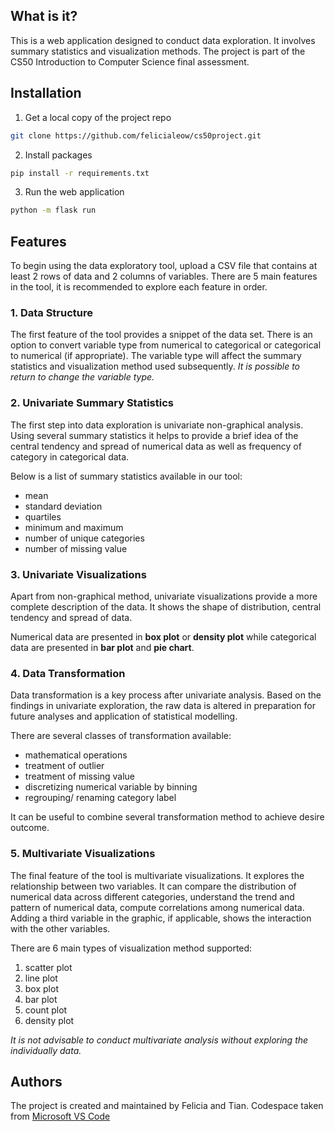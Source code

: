 ## What is it? 

This is a web application designed to conduct data exploration. It involves summary statistics and visualization methods. The project is part of the CS50 Introduction to Computer Science final assessment. 

## Installation 

1. Get a local copy of the project repo
```sh
git clone https://github.com/felicialeow/cs50project.git
```
2. Install packages 
```sh
pip install -r requirements.txt
```
3. Run the web application 
```sh
python -m flask run 
```

## Features 

To begin using the data exploratory tool, upload a CSV file that contains at least 2 rows of data and 2 columns of variables. 
There are 5 main features in the tool, it is recommended to explore each feature in order. 

### 1. Data Structure 

The first feature of the tool provides a snippet of the data set. There is an option to convert variable type from numerical to categorical or categorical to numerical (if appropriate). The variable type will affect the summary statistics and visualization method used subsequently. 
_It is possible to return to change the variable type._

### 2. Univariate Summary Statistics 

The first step into data exploration is univariate non-graphical analysis. Using several summary statistics it helps to provide a brief idea of the central tendency and spread of numerical data as well as frequency of category in categorical data. 

Below is a list of summary statistics available in our tool: 
* mean 
* standard deviation 
* quartiles 
* minimum and maximum 
* number of unique categories 
* number of missing value 

### 3. Univariate Visualizations

Apart from non-graphical method, univariate visualizations provide a more complete description of the data. It shows the shape of distribution, central tendency and spread of data. 

Numerical data are presented in **box plot** or **density plot** while categorical data are presented in **bar plot** and **pie chart**. 

### 4. Data Transformation 

Data transformation is a key process after univariate analysis. Based on the findings in univariate exploration, the raw data is altered in preparation for future analyses and application of statistical modelling.

There are several classes of transformation available: 
* mathematical operations 
* treatment of outlier 
* treatment of missing value 
* discretizing numerical variable by binning 
* regrouping/ renaming category label 

It can be useful to combine several transformation method to achieve desire outcome. 

### 5. Multivariate Visualizations 

The final feature of the tool is multivariate visualizations. It explores the relationship between two variables. It can compare the distribution of numerical data across different categories, understand the trend and pattern of numerical data, compute correlations among numerical data. Adding a third variable in the graphic, if applicable, shows the interaction with the other variables. 

There are 6 main types of visualization method supported:
1. scatter plot 
2. line plot 
3. box plot 
4. bar plot 
5. count plot 
6. density plot 

_It is not advisable to conduct multivariate analysis without exploring the individually data._

## Authors  
The project is created and maintained by Felicia and Tian. 
Codespace taken from [Microsoft VS Code](https://github.com/microsoft/vscode-remote-try-python)